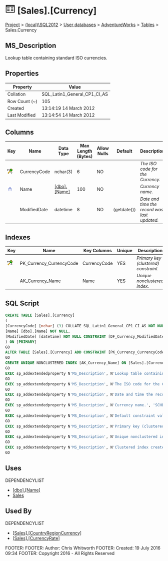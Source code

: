
# ![Tables](../../../../Images/Table32.png) [Sales].[Currency]

[Project](../../../../index.md) > [(local)\\SQL2012](../../../index.md) > [User databases](../../index.md) > [AdventureWorks](../index.md) > [Tables](Tables_.md) > Sales.Currency

## <a name="#description"></a>MS_Description
Lookup table containing standard ISO currencies.
## <a name="#properties"></a>Properties

| Property | Value |
|---|---|
| Collation | SQL_Latin1_General_CP1_CI_AS |
| Row Count (~) | 105 |
| Created | 13:14:19 14 March 2012 |
| Last Modified | 13:14:54 14 March 2012 |


## <a name="#columns"></a>Columns

| Key | Name | Data Type | Max Length (Bytes) | Allow Nulls | Default | Description |
|---|---|---|---|---|---|---|
| [![Cluster Primary Key PK_Currency_CurrencyCode: CurrencyCode](../../../../Images/pkcluster.png)](#indexes) | CurrencyCode | nchar(3) | 6 | NO |  | _The ISO code for the Currency._ |
| [![Indexes AK_Currency_Name](../../../../Images/Index.png)](#indexes) | Name | [[dbo].[Name]](../Programmability/Types/User-Defined_Data_Types/Name.md) | 100 | NO |  | _Currency name._ |
|  | ModifiedDate | datetime | 8 | NO | (getdate()) | _Date and time the record was last updated._ |


## <a name="#indexes"></a>Indexes

| Key | Name | Key Columns | Unique | Description |
|---|---|---|---|---|
| [![Cluster Primary Key PK_Currency_CurrencyCode: CurrencyCode](../../../../Images/pkcluster.png)](#indexes) | PK_Currency_CurrencyCode | CurrencyCode | YES | _Primary key (clustered) constraint_ |
|  | AK_Currency_Name | Name | YES | _Unique nonclustered index._ |


## <a name="#sqlscript"></a>SQL Script
```sql
CREATE TABLE [Sales].[Currency]
(
[CurrencyCode] [nchar] (3) COLLATE SQL_Latin1_General_CP1_CI_AS NOT NULL,
[Name] [dbo].[Name] NOT NULL,
[ModifiedDate] [datetime] NOT NULL CONSTRAINT [DF_Currency_ModifiedDate] DEFAULT (getdate())
) ON [PRIMARY]
GO
ALTER TABLE [Sales].[Currency] ADD CONSTRAINT [PK_Currency_CurrencyCode] PRIMARY KEY CLUSTERED  ([CurrencyCode]) ON [PRIMARY]
GO
CREATE UNIQUE NONCLUSTERED INDEX [AK_Currency_Name] ON [Sales].[Currency] ([Name]) ON [PRIMARY]
GO
EXEC sp_addextendedproperty N'MS_Description', N'Lookup table containing standard ISO currencies.', 'SCHEMA', N'Sales', 'TABLE', N'Currency', NULL, NULL
GO
EXEC sp_addextendedproperty N'MS_Description', N'The ISO code for the Currency.', 'SCHEMA', N'Sales', 'TABLE', N'Currency', 'COLUMN', N'CurrencyCode'
GO
EXEC sp_addextendedproperty N'MS_Description', N'Date and time the record was last updated.', 'SCHEMA', N'Sales', 'TABLE', N'Currency', 'COLUMN', N'ModifiedDate'
GO
EXEC sp_addextendedproperty N'MS_Description', N'Currency name.', 'SCHEMA', N'Sales', 'TABLE', N'Currency', 'COLUMN', N'Name'
GO
EXEC sp_addextendedproperty N'MS_Description', N'Default constraint value of GETDATE()', 'SCHEMA', N'Sales', 'TABLE', N'Currency', 'CONSTRAINT', N'DF_Currency_ModifiedDate'
GO
EXEC sp_addextendedproperty N'MS_Description', N'Primary key (clustered) constraint', 'SCHEMA', N'Sales', 'TABLE', N'Currency', 'CONSTRAINT', N'PK_Currency_CurrencyCode'
GO
EXEC sp_addextendedproperty N'MS_Description', N'Unique nonclustered index.', 'SCHEMA', N'Sales', 'TABLE', N'Currency', 'INDEX', N'AK_Currency_Name'
GO
EXEC sp_addextendedproperty N'MS_Description', N'Clustered index created by a primary key constraint.', 'SCHEMA', N'Sales', 'TABLE', N'Currency', 'INDEX', N'PK_Currency_CurrencyCode'
GO

```

## <a name="#uses"></a>Uses
DEPENDENCYLIST
* [[dbo].[Name]](../Programmability/Types/User-Defined_Data_Types/Name.md)
* [Sales](../Security/Schemas/Sales.md)


## <a name="#usedby"></a>Used By
DEPENDENCYLIST
* [[Sales].[CountryRegionCurrency]](CountryRegionCurrency.md)
* [[Sales].[CurrencyRate]](CurrencyRate.md)

FOOTER: FOOTER: Author:  Chris Whitworth
FOOTER: Created: 19 July 2016 09:34
FOOTER: Copyright 2016 - All Rights Reserved

